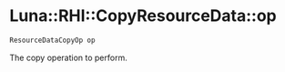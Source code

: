 # Luna::RHI::CopyResourceData::op

```c++
ResourceDataCopyOp op
```

The copy operation to perform. 


